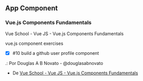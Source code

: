 ## App Component
### Vue.js Components Fundamentals

Vue School - Vue JS - Vue.js Components Fundamentals

vue.js component exercises
- [x] #10 build a github user profile component

.: Por Douglas A B Novato - @douglasabnovato
- De [Vue School - Vue JS - Vue.js Components Fundamentals](https://vueschool.io/courses/vuejs-components-fundamentals)